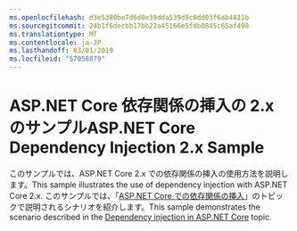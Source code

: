 ```yaml
---
ms.openlocfilehash: d3e5380be7d6d0e39dda539d9c0dd03f6ab4821b
ms.sourcegitcommit: 24b1f6decbb17bb22a45166e5fdb0845c65af498
ms.translationtype: MT
ms.contentlocale: ja-JP
ms.lasthandoff: 03/01/2019
ms.locfileid: "57058879"
---
```

# <a name="aspnet-core-dependency-injection-2x-sample"></a><span data-ttu-id="ac18d-101">ASP.NET Core 依存関係の挿入の 2.x のサンプル</span><span class="sxs-lookup"><span data-stu-id="ac18d-101">ASP.NET Core Dependency Injection 2.x Sample</span></span>

<span data-ttu-id="ac18d-102">このサンプルでは、ASP.NET Core 2.x での依存関係の挿入の使用方法を説明します。</span><span class="sxs-lookup"><span data-stu-id="ac18d-102">This sample illustrates the use of dependency injection with ASP.NET Core 2.x.</span></span> <span data-ttu-id="ac18d-103">このサンプルでは、「[ASP.NET Core での依存関係の挿入](https://docs.microsoft.com/aspnet/core/fundamentals/dependency-injection)」のトピックで説明されるシナリオを紹介します。</span><span class="sxs-lookup"><span data-stu-id="ac18d-103">This sample demonstrates the scenario described in the [Dependency injection in ASP.NET Core](https://docs.microsoft.com/aspnet/core/fundamentals/dependency-injection) topic.</span></span>
